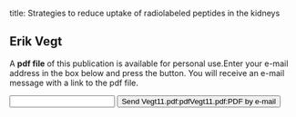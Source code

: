 title: Strategies to reduce uptake of radiolabeled peptides in the kidneys

## Erik Vegt
A <b>pdf file</b> of this publication is available for personal use.Enter your e-mail address in the box below and press the button. You will receive an e-mail message with a link to the pdf file.
<form action="sender.php">  <input type="text" name="email">  <input type="submit" value="Send Vegt11.pdf:pdfVegt11.pdf:PDF by e-mail"></form>